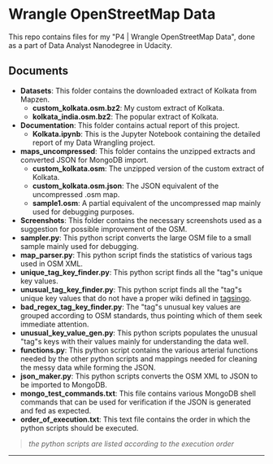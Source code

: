 Wrangle OpenStreetMap Data
==========================

This repo contains files for my "P4 | Wrangle OpenStreetMap Data", done as a part of Data Analyst Nanodegree in Udacity.



Documents
---------

* **Datasets**: This folder contains the downloaded extract of Kolkata from Mapzen.
	* **custom_kolkata.osm.bz2**: My custom extract of Kolkata.
	*  **kolkata_india.osm.bz2**: The popular extract of Kolkata.
* **Documentation**: This folder contains actual report of this project.
	*  **Kolkata.ipynb**: This is the Jupyter Notebook containing the detailed report of my Data Wrangling project.
* **maps_uncompressed**: This folder contains the unzipped extracts and converted JSON for MongoDB import.
	* **custom_kolkata.osm**: The unzipped version of the custom extract of Kolkata.
	* **custom_kolkata.osm.json**: The JSON equivalent of the uncompressed .osm map.
	* **sample1.osm**: A partial equivalent of the uncompressed map mainly used for debugging purposes.
* **Screenshots**: This folder contains the necessary screenshots used as a suggestion for possible improvement of the OSM.
* **sampler.py**: This python script converts the large OSM file to a small sample mainly used for debugging.
* **map_parser.py**: This python script finds the statistics of various tags used in OSM XML.
* **unique_tag_key_finder.py**: This python script finds all the "tag"s unique key values.
* **unusual_tag_key_finder.py**: This python script finds all the "tag"s unique key values that do not have a proper wiki defined in [tagsingo](https://taginfo.openstreetmap.org/).
* **bad_regex_tag_key_finder.py**: The "tag"s unusual key values are grouped according to OSM standards, thus pointing which of them seek immediate attention.
* **unusual_key_value_gen.py**: This python scripts populates the unusual "tag"s keys with their values mainly for understanding the data well.
* **functions.py**: This python script contains the various arterial functions needed by the other python scripts and mappings needed for cleaning the messy data while forming the JSON.
* **json_maker.py**: This python scripts converts the OSM XML to JSON to be imported to MongoDB.
* **mongo_test_commands.txt**: This file contains various MongoDB shell commands that can be used for verification if the JSON is generated and fed as expected.
* **order_of_execution.txt**: This text file contains the order in which the python scripts should be executed.

> *the python scripts are listed according to the execution order*

---
